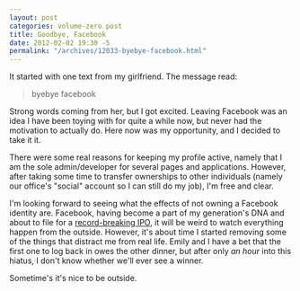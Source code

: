 ```yaml
---
layout: post
categories: volume-zero post
title: Goodbye, Facebook
date: 2012-02-02 19:30 -5
permalink: "/archives/12033-byebye-facebook.html"
---
```



It started with one text from my girlfriend. The message read:

> byebye facebook

Strong words coming from her, but I got excited. Leaving Facebook was an idea I have been toying with for quite a while now, but never had the motivation to actually do. Here now was my opportunity, and I decided to take it it.

There were some real reasons for keeping my profile active, namely that I am the sole admin/developer for several pages and applications. However, after taking some time to transfer ownerships to other individuals (namely our office's "social" account so I can still do my job), I'm free and clear.

I'm looking forward to seeing what the effects of not owning a Facebook identity are. Facebook, having become a part of my generation's DNA and about to file for a [record-breaking IPO](http://www.nytimes.com/2012/02/02/technology/for-founders-to-decorators-facebook-riches.html), it will be weird to watch everything happen from the outside. However, it's about time I started removing some of the things that distract me from real life. Emily and I have a bet that the first one to log back in owes the other dinner, but after only *an hour* into this hiatus, I don't know whether we'll ever see a winner.

Sometime's it's nice to be outside.
